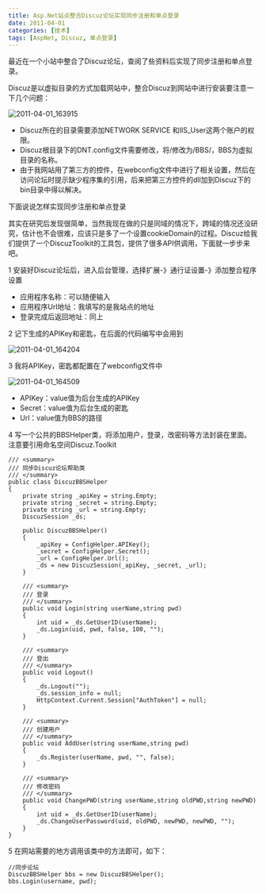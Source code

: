 ```yaml
---
title: Asp.Net站点整合Discuz论坛实现同步注册和单点登录
date: 2011-04-01
categories: [技术]
tags: [AspNet, Discuz, 单点登录]
---
```


最近在一个小站中整合了Discuz论坛，查阅了些资料后实现了同步注册和单点登录。

Discuz是以虚拟目录的方式加载网站中，整合Discuz到网站中进行安装要注意一下几个问题：

![2011-04-01_163915](https://cdn.jsdelivr.net/gh/oec2003/hblog-images/img/202201292105539.png)

* Discuz所在的目录需要添加NETWORK SERVICE 和IIS_User这两个账户的权限。
* Discuz根目录下的DNT.config文件需要修改，将<Forumpath>/</Forumpath>修改为<Forumpath>/BBS/</Forumpath>，BBS为虚拟目录的名称。
* 由于我网站用了第三方的控件，在webconfig文件中进行了相关设置，然后在访问论坛时提示缺少程序集的引用，后来把第三方控件的dll加到Discuz下的bin目录中得以解决。

下面说说怎样实现同步注册和单点登录

其实在研究后发现很简单，当然我现在做的只是同域的情况下，跨域的情况还没研究，估计也不会很难，应该只是多了一个设置cookieDomain的过程。Discuz给我们提供了一个DiscuzToolkit的工具包，提供了很多API供调用，下面就一步步来吧。

1 安装好Discuz论坛后，进入后台管理，选择扩展-》通行证设置-》添加整合程序设置

* 应用程序名称：可以随便输入
* 应用程序Url地址：我填写的是我站点的地址
* 登录完成后返回地址：同上

2 记下生成的APIKey和密匙，在后面的代码编写中会用到

![2011-04-01_164204](http://fwhyy.com/img/post/2011-04-01_164204.png)

3 我将APIKey，密匙都配置在了webconfig文件中

![2011-04-01_164509](https://cdn.jsdelivr.net/gh/oec2003/hblog-images/img/202201292106145.png)

* APIKey：value值为后台生成的APIKey
* Secret：value值为后台生成的密匙
* Url：value值为BBS的路径

4 写一个公共的BBSHelper类，将添加用户，登录，改密码等方法封装在里面。注意要引用命名空间Discuz.Toolkit

```
/// <summary>
/// 同步Discuz论坛帮助类
/// </summary>
public class DiscuzBBSHelper
{
    private string _apiKey = string.Empty;
    private string _secret = string.Empty;
    private string _url = string.Empty;
    DiscuzSession _ds;

    public DiscuzBBSHelper()
    {
        _apiKey = ConfigHelper.APIKey();
        _secret = ConfigHelper.Secret();
        _url = ConfigHelper.Url();
        _ds = new DiscuzSession(_apiKey, _secret, _url);
    }

    /// <summary>
    /// 登录
    /// </summary>
    public void Login(string userName,string pwd)
    {
        int uid = _ds.GetUserID(userName);
        _ds.Login(uid, pwd, false, 100, "");
    }

    /// <summary>
    /// 登出
    /// </summary>
    public void Logout()
    {
        _ds.Logout("");
        _ds.session_info = null;
        HttpContext.Current.Session["AuthToken"] = null;
    }

    /// <summary>
    /// 创建用户
    /// </summary>
    public void AddUser(string userName,string pwd)
    {
        _ds.Register(userName, pwd, "", false);
    }

    /// <summary>
    /// 修改密码
    /// </summary>
    public void ChangePWD(string userName,string oldPWD,string newPWD)
    {
        int uid = _ds.GetUserID(userName);
        _ds.ChangeUserPassword(uid, oldPWD, newPWD, newPWD, "");
    }
}
```

5 在网站需要的地方调用该类中的方法即可，如下：

```
//同步论坛
DiscuzBBSHelper bbs = new DiscuzBBSHelper();
bbs.Login(username, pwd);
```



